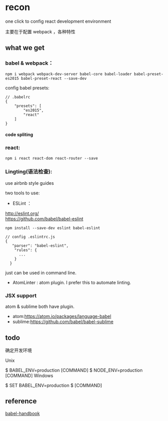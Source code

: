 # recon

one click to config react development environment


主要在于配置 webpack ，各种特性

## what we get

### babel & webpack：

```
npm i webpack webpack-dev-server babel-core babel-loader babel-preset-es2015 babel-preset-react --save-dev
```

config babel presets:
```
// .babelrc
{
    "presets": [
        "es2015",
        "react"
    ]
}
```

#### code spliting

### react:
```
npm i react react-dom react-router --save
```

### Lingting(语法检查):

use airbnb style guides

two tools to use:

- ESLint ：

http://eslint.org/  
https://github.com/babel/babel-eslint
```
npm install --save-dev eslint babel-eslint

// config .eslintrc.js
{
   "parser": "babel-eslint",
    "rules": {
      ...
    }
  }
```
just can be used in command line.

- AtomLinter :  atom plugin. I prefer this to automate linting.

### JSX support

atom & sublime both have plugin.

- atom:https://atom.io/packages/language-babel
- sublime:https://github.com/babel/babel-sublime




## todo

确定开发环境

Unix

$ BABEL_ENV=production [COMMAND]
$ NODE_ENV=production [COMMAND]
Windows

$ SET BABEL_ENV=production
$ [COMMAND]


## reference

[babel-handbook](https://github.com/thejameskyle/babel-handbook/blob/master/translations/zh-Hans/user-handbook.md#toc-configuring-babel)
